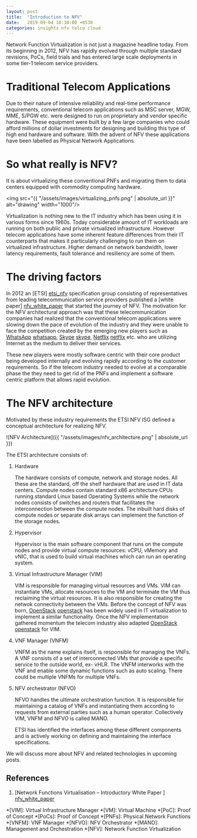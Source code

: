 ```yaml
---
layout: post
title:  "Introduction to NFV"
date:   2019-09-04 18:30:00 +0530
categories: insights nfv telco cloud
---
```


Network Function Virtualization is not just a magazine headline today. From its beginning in 2012, NFV has rapidly evolved through multiple standard revisions, PoCs, field trials and has entered large scale deployments in some tier-1 telecom service providers.

# Traditional Telecom Applications
Due to their nature of intensive reliability and real-time performance requirements, conventional telecom applications such as MSC server, MGW, MME, S/PGW etc. were designed to run on proprietary and vendor specific hardware. These equipment were built by a few large companies who could afford millions of dollar investments for designing and building this type of high end hardware and software. With the advent of NFV these applications have been labelled as Physical Network Applications.

# So what really is NFV?
 It is about virtualizing these conventional PNFs and migrating them to data centers equipped with commodity computing hardware. 

<img src="{{ "/assets/images/virtualizing_pnfs.png" | absolute_url }}" alt="drawing" width="1000"/>

Virtualization is nothing new to the IT industry which has been using it in various forms since 1960s. Today considerable amount of IT workloads are running on both public and private virtualized infrastructure. However telecom applications have some inherent feature differences from their IT counterparts that makes it particularly challenging to run them on virtualized infrastructure. Higher demand on network bandwidth, lower latency requirements, fault tolerance and resiliency are some of them.

# The driving factors
In 2012 an [ETSI] [etsi_nfv] specification group consisting of representatives from leading telecommunication service providers published a [white paper] [nfv_white_paper] that started the journey of NFV. The motivation for the NFV architectural approach was that these telecommunication companies had realized that the conventional telecom applications were slowing down the pace of evolution of the industry and they were unable to face the competition created by the emerging new players such as [WhatsApp] [whatsapp], [Skype] [skype], [Netflix] [netflix] etc. who are utilizing Internet as the medium to deliver their services. 

These new players were mostly software centric with their core product being developed internally and evolving rapidly according to the customer requirements. So if the telecom industry needed to evolve at a comparable phase the they need to get rid of the PNFs and implement a software centric platform that allows rapid evolution.

# The NFV architecture

Motivated by these industry requirements the ETSI NFV ISG defined a conceptual architecture for realizing NFV.

![NFV Architecture]({{ "/assets/images/nfv_architecture.png" | absolute_url }})

The ETSI architecture consists of:

1. Hardware

   The hardware consists of compute, network and storage nodes. All these are the standard, off the shelf hardware that are used in IT data centers. Compute nodes contain standard x86 architecture CPUs running standard Linux based Operating Systems while the network nodes consists of switches and routers that facilitates the interconnection between the compute nodes. The inbuilt hard disks of compute nodes or separate disk arrays can implement the function of the storage nodes.

2. Hypervisor

   Hypervisor is the main software component that runs on the compute nodes and provide virtual compute resources: vCPU, vMemory and vNIC,  that is used to build virtual machines which can run an operating system.

3. Virtual Infrastructure Manager (VIM)

    VIM is responsible for managing virtual resources and VMs. VIM can instantiate VMs, allocate resources to the VM and terminate the VM thus reclaiming the virtual resources. It is also responsible for creating the netwok connectivity between the VMs. Before the concept of NFV was born, [OpenStack] [openstack] has been widely used in IT virtualization to implement a similar functionality. Once the NFV implementation gathered momentum the telecom industry also adapted [OpenStack] [openstack] for VIM.
	
4. VNF Manager (VNFM)

   VNFM as the name explains itself, is responsible for managing the VNFs. A VNF consists of a set of interconnected VMs that provide a specific service to the outside world, ex- vHLR. The VNFM interworks with the VNF and enable some dynamic functions such as auto scaling. There could be multiple VNFMs for multiple VNFs.
	
5. NFV orchestrator (NFVO)

   NFVO handles the ultimate orchestration function. It is responsible for maintaining a catalog of VNFs and instantiating them according to requests from external parties such as a human operator. Collectively VIM, VNFM and NFVO is called MANO. 

   ETSI has identified the interfaces among these different components and is actively working on defining and maintaining the interface specifications.

We will discuss more about NFV and related technologies in upcoming posts.

## References

1. [Network Functions Virtualisation – Introductory White Paper ] [nfv_white_paper]

[nfv_white_paper]: https://portal.etsi.org/NFV/NFV_White_Paper.pdf
[etsi_nfv]: https://www.etsi.org/technologies/nfv
[whatsapp]: https://www.whatsapp.com
[skype]: https://www.skype.com/en
[netflix]: https://www.netflix.com/
[openstack]: https://www.openstack.org

*[VIM]: Virtual Infrastructure Manager
*[VM]: Virtual Machine
*[PoC]: Proof of Concept
*[PoCs]: Proof of Concept
*[PNFs]: Physical Network Functions
*[VNFM]: VNF Manager
*[NFVO]: NFV Orchestrator
*[MANO]: Management and Orchestration
*[NFV]: Network Function Virtualization